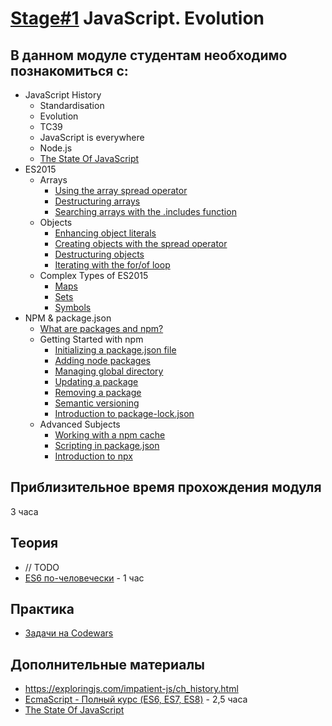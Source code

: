 # [Stage#1](../../) JavaScript. Evolution
## В данном модуле студентам необходимо познакомиться с: 
- JavaScript History
    - Standardisation
    - Evolution
    - TC39
    - JavaScript is everywhere
    - Node.js
    - [The State Of JavaScript](https://stateofjs.com/)
- ES2015 
  - Arrays	
    - [Using the array spread operator](https://medium.com/@luke_smaki/javascript-es6-spread-operator-and-rest-parameters-b3e89d112281)
    - [Destructuring arrays](https://medium.com/swlh/array-destructuring-in-javascript-141196434d65)
    - [Searching arrays with the .includes function](https://doka.guide/js/includes/)
  - Objects	
    - [Enhancing object literals](https://www.geeksforgeeks.org/javascriptes6-object-literal-enhancement/) 
    - [Creating objects with the spread operator](https://www.javascripttutorial.net/es-next/javascript-object-spread/)
    - [Destructuring objects](https://javascript.info/destructuring-assignment#object-destructuring)
    - [Iterating with the for/of loop](https://developer.mozilla.org/en-US/docs/Web/JavaScript/Reference/Statements/for...of)
  - Complex Types of ES2015
    - [Maps](https://doka.guide/js/map/)
    - [Sets](https://doka.guide/js/set/)
    - [Symbols](https://doka.guide/js/symbol/)
- NPM & package.json
  - [What are packages and npm?](https://docs.npmjs.com/about-npm)
  - Getting Started with npm	
    - [Initializing a package.json file](https://heynode.com/tutorial/create-packagejson-file/)
    - [Adding node packages](https://docs.npmjs.com/downloading-and-installing-packages-locally)
    - [Managing global directory](https://medium.com/@alberto.schiabel/npm-tricks-part-1-get-list-of-globally-installed-packages-39a240347ef0)
    - [Updating a package](https://docs.npmjs.com/updating-packages-downloaded-from-the-registry)
    - [Removing a package](https://docs.npmjs.com/updating-packages-downloaded-from-the-registry)
    - [Semantic versioning](https://docs.npmjs.com/about-semantic-versioning)
    - [Introduction to package-lock.json](https://nodejs.dev/learn/the-package-lock-json-file)
  - Advanced Subjects	
    - [Working with a npm cache](https://docs.npmjs.com/cli/v7/commands/npm-cache)
    - [Scripting in package.json](https://docs.npmjs.com/cli/v8/using-npm/scripts)
    - [Introduction to npx](https://medium.com/@maybekatz/introducing-npx-an-npm-package-runner-55f7d4bd282b)

## Приблизительное время прохождения модуля
3 часа

## Теория
  - // TODO
  - [ES6 по-человечески](https://habr.com/ru/post/305900/) - 1 час

## Практика 
  - [Задачи на Codewars](https://github.com/rolling-scopes-school/tasks/blob/master/tasks/codewars/Codewars1-2022Q1.md)

## Дополнительные материалы
  - https://exploringjs.com/impatient-js/ch_history.html
  - [EcmaScript - Полный курс (ES6, ES7, ES8)](https://www.youtube.com/watch?v=Ti2Q4sQkNdU) - 2,5 часа
  - [The State Of JavaScript](https://stateofjs.com/)






